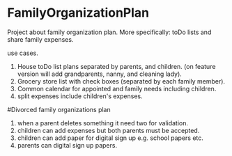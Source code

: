# FamilyOrganizationPlan
Project about family organization plan. More specifically: toDo lists and share family expenses.

use cases.
1. House toDo list plans separated by parents, and children. (on feature version will add grandparents, nanny, and cleaning lady).
2. Grocery store list with check boxes (separated by each family member).
3. Common calendar for appointed and family needs including children.
4. split expenses include children's expenses.


#Divorced family organizations plan
1. when a parent deletes something it need two for validation.
2. children can add expenses but both parents must be accepted.
3. children can add paper for digital sign up e.g. school papers etc.
4. parents can digital sign up papers.
